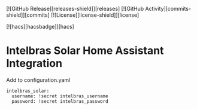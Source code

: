 [![GitHub Release][releases-shield]][releases]
[![GitHub Activity][commits-shield]][commits]
[![License][license-shield]][license]

[![hacs][hacsbadge]][hacs]
# Intelbras Solar Home Assistant Integration

Add to configuration.yaml
```
intelbras_solar:
  username: !secret intelbras_username
  password: !secret intelbras_password
```